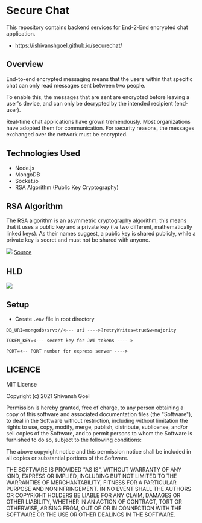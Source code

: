 # Secure Chat
This repository contains backend services for End-2-End encrypted chat application.
- <a href="https://ishivanshgoel.github.io/securechat/">https://ishivanshgoel.github.io/securechat/</a>

## Overview
End-to-end encrypted messaging means that the users within that specific chat can only read messages sent between two people. 

To enable this, the messages that are sent are encrypted before leaving a user's device, and can only be decrypted by the intended recipient (end-user).

Real-time chat applications have grown tremendously. Most organizations have adopted them for communication. For security reasons, the messages exchanged over the network must be encrypted.

## Technologies Used
- Node.js
- MongoDB
- Socket.io
- RSA Algorithm (Public Key Cryptography)

## RSA Algorithm
The RSA algorithm is an asymmetric cryptography algorithm; this means that it uses a public key and a private key (i.e two different, mathematically linked keys). As their names suggest, a public key is shared publicly, while a private key is secret and must not be shared with anyone.

<img src="https://github.com/ishivanshgoel/securechat-app/blob/master/docs/RSA.PNG">
<a href="https://www.educative.io/edpresso/what-is-the-rsa-algorithm">Source</a>

## HLD
<img src="https://github.com/ishivanshgoel/securechat-app/blob/master/docs/flow%20secret%20chat.PNG">

## Setup
- Create `.env` file in root directory
```
DB_URI=mongodb+srv://<--- uri ---->?retryWrites=true&w=majority

TOKEN_KEY=<--- secret key for JWT tokens ---- > 

PORT=<-- PORT number for express server ---->
```

## LICENCE
MIT License

Copyright (c) 2021 Shivansh Goel

Permission is hereby granted, free of charge, to any person obtaining a copy
of this software and associated documentation files (the "Software"), to deal
in the Software without restriction, including without limitation the rights
to use, copy, modify, merge, publish, distribute, sublicense, and/or sell
copies of the Software, and to permit persons to whom the Software is
furnished to do so, subject to the following conditions:

The above copyright notice and this permission notice shall be included in all
copies or substantial portions of the Software.

THE SOFTWARE IS PROVIDED "AS IS", WITHOUT WARRANTY OF ANY KIND, EXPRESS OR
IMPLIED, INCLUDING BUT NOT LIMITED TO THE WARRANTIES OF MERCHANTABILITY,
FITNESS FOR A PARTICULAR PURPOSE AND NONINFRINGEMENT. IN NO EVENT SHALL THE
AUTHORS OR COPYRIGHT HOLDERS BE LIABLE FOR ANY CLAIM, DAMAGES OR OTHER
LIABILITY, WHETHER IN AN ACTION OF CONTRACT, TORT OR OTHERWISE, ARISING FROM,
OUT OF OR IN CONNECTION WITH THE SOFTWARE OR THE USE OR OTHER DEALINGS IN THE
SOFTWARE.
